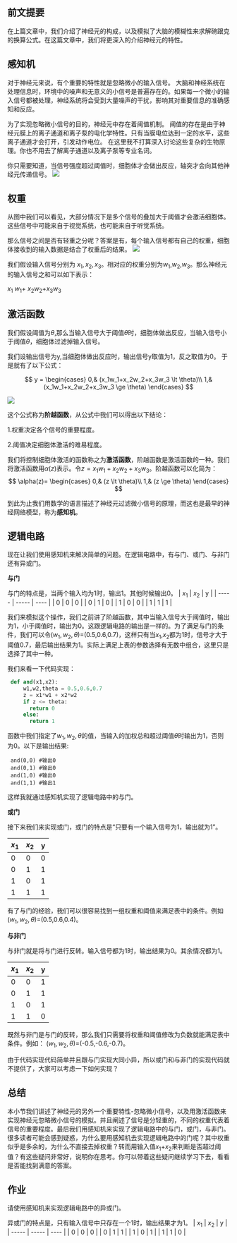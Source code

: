 ## 前文提要
在上篇文章中，我们介绍了神经元的构成，以及模拟了大脑的模糊性来求解磅跟克的换算公式。在这篇文章中，我们将更深入的介绍神经元的特性。


## 感知机
对于神经元来说，有个重要的特性就是忽略微小的输入信号。 大脑和神经系统在处理信息时，环境中的噪声和无意义的小信号是普遍存在的。如果每一个微小的输入信号都被处理，神经系统将会受到大量噪声的干扰，影响其对重要信息的准确感知和反应。  

为了实现忽略微小信号的目的，神经元中存在着阈值机制。 阈值的存在是由于神经元膜上的离子通道和离子泵的电化学特性。只有当膜电位达到一定的水平，这些离子通道才会打开，引发动作电位。  在这里我不打算深入讨论这些复杂的生物原理。你也不用去了解离子通道以及离子泵等专业名词。

你只需要知道，当信号强度超过阈值时，细胞体才会做出反应，轴突才会向其他神经元传递信号。
![](https://files.mdnice.com/user/70350/150f9a32-b28e-4085-b62c-ce63178996d3.png)


## 权重

从图中我们可以看见，大部分情况下是多个信号的叠加大于阈值才会激活细胞体。这些信号中可能来自于视觉系统，也可能来自于听觉系统。

那么信号之间是否有轻重之分呢？答案是有，每个输入信号都有自己的权重，细胞体接收到的输入数据是结合了权重后的结果。
![](https://files.mdnice.com/user/70350/b12ca168-08c2-4d1f-bbbd-9752d68ffacb.png)

我们假设输入信号分别为 $x_1, x_2,x_3$。相对应的权重分别为$w_1$,$w_2$,$w_3$。那么神经元的输入信号之和可以如下表示：

$x _1$ $w _1$+ $x_2$$w_2$+$x_3$$w_3$    

## 激活函数

我们假设阈值为$\theta$,那么当输入信号大于阈值$\theta$时，细胞体做出反应，当输入信号小于阈值$\theta$，细胞体过滤掉输入信号。

我们设输出信号为y,当细胞体做出反应时，输出信号y取值为1，反之取值为0。
于是就有了以下公式：

$$
y =
\begin{cases}
0,& (x_1w_1+x_2w_2+x_3w_3 \lt \theta)\\
1,& (x_1w_1+x_2w_2+x_3w_3 \ge \theta)
\end{cases}
$$

![](https://files.mdnice.com/user/70350/e0de0e12-5434-4410-b2a5-444da5c8d28c.png)

这个公式称为**阶越函数**，从公式中我们可以得出以下结论：

1.权重决定各个信号的重要程度。

2.阈值决定细胞体激活的难易程度。

我们将控制细胞体激活的函数称之为**激活函数**，阶越函数是激活函数的一种。我们将激活函数用$\alpha(z)$表示。令$z=x_1w_1+x_2w_2+x_3w_3$。阶越函数可以化简为：
$$
\alpha(z)=
\begin{cases}
0,& (z \lt \theta)\\
1,& (z \ge \theta)
\end{cases}
$$

到此为止我们用数学的语言描述了神经元过滤微小信号的原理，而这也是最早的神经网络模型，称为**感知机**。

## 逻辑电路

现在让我们使用感知机来解决简单的问题。在逻辑电路中，有与门、或门、与非门还有异或门。

**与门**

与门的特点是，当两个输入均为1时，输出1。其他时候输出0。
| $x_1$ | $x_2$ | y    |
| ----- | ----- | ---- |
| 0     | 0     | 0    |
| 0     | 1     | 0    |
| 1     | 0     | 0    |
| 1     | 1     | 1    |


我们来模拟这个操作，我们之前讲了阶越函数，其中当输入信号大于阈值时，输出为1，小于阈值时，输出为0。这跟逻辑电路的输出是一样的。为了满足与门的条件，我们可以令($w_1,w_2,\theta$)=(0.5,0.6,0.7)，这样只有当$x_1$,$x_2$都为1时，信号才大于阈值0.7，最后输出结果为1。实际上满足上表的参数选择有无数中组合，这里只是选择了其中一种。

我们来看一下代码实现：

```python
 def and(x1,x2):
     w1,w2,theta = 0.5,0.6,0.7
     z = x1*w1 + x2*w2 
     if z <= theta:
       return 0
     else:
       return 1
```
函数中我们指定了$w_1,w_2,\theta$的值，当输入的加权总和超过阈值$\theta$时输出为1，否则为0。以下是输出结果:
```
 and(0,0) #输出0
 and(0,1) #输出0
 and(1,0) #输出0
 and(1,1) #输出1
```
这样我就通过感知机实现了逻辑电路中的与门。

**或门**

接下来我们来实现或门，或门的特点是“只要有一个输入信号为1，输出就为1”。

| $x_1$ | $x_2$ | y    |
| ----- | ----- | ---- |
| 0     | 0     | 0    |
| 0     | 1     | 1    |
| 1     | 0     | 1    |
| 1     | 1     | 1    |

有了与门的经验，我们可以很容易找到一组权重和阈值来满足表中的条件。例如($w_1,w_2,\theta$)=(0.5,0.6,0.4)。

**与非门**

与非门就是将与门进行反转。输入信号都为1时，输出结果为0。其余情况都为1。

| $x_1$ | $x_2$ | y    |
| ----- | ----- | ---- |
| 0     | 0     | 1    |
| 0     | 1     | 1    |
| 1     | 0     | 1    |
| 1     | 1     | 0    |

既然与非门是与门的反转，那么我们只需要将权重和阈值修改为负数就能满足表中条件。例如：
($w_1,w_2,\theta$)=(-0.5,-0.6,-0.7)。

由于代码实现代码简单并且跟与门实现大同小异，所以或门和与非门的实现代码就不提供了，大家可以考虑一下如何实现？

## 总结

本小节我们讲述了神经元的另外一个重要特性-忽略微小信号，以及用激活函数来实现神经元忽略微小信号的模拟。并且阐述了信号是分轻重的，不同的权重代表着信号的重要程度。最后我们用感知机来实现了逻辑电路中的与门，或门，与非门。很多读者可能会感到疑惑，为什么要用感知机去实现逻辑电路中的门呢？其中权重似乎是多余的，为什么不直接去掉权重？转而用输入值$x_1$+$x_2$来判断是否超过阈值？有这些疑问非常好，说明你在思考。你可以带着这些疑问继续学习下去，看看是否能找到满意的答案。

## 作业

请使用感知机来实现逻辑电路中的异或门。

异或门的特点是，只有输入信号中只存在一个1时，输出结果才为1。
| $x_1$ | $x_2$ | y    |
| ----- | ----- | ---- |
| 0     | 0     | 0    |
| 0     | 1     | 1    |
| 1     | 0     | 1    |
| 1     | 1     | 0    |